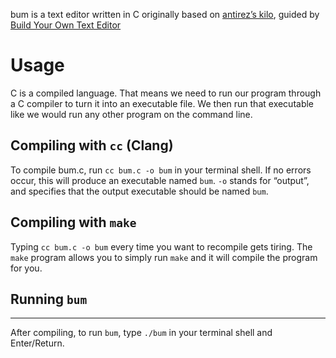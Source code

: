 bum is a text editor written in C originally based on [antirez’s kilo](http://antirez.com/news/108), guided by [Build Your Own Text Editor](https://viewsourcecode.org/snaptoken/kilo/)

# Usage

C is a compiled language. That means we need to run our program through a C compiler to turn it into an executable file. We then run that executable like we would run any other program on the command line.

## Compiling with `cc` (Clang)

To compile bum.c, run `cc bum.c -o bum` in your terminal shell. If no errors occur, this will produce an executable named `bum`. `-o` stands for “output”, and specifies that the output executable should be named `bum`.

## Compiling with `make`

Typing `cc bum.c -o bum` every time you want to recompile gets tiring. The `make` program allows you to simply run `make` and it will compile the program for you.

## Running `bum`
---
After compiling, to run `bum`, type `./bum` in your terminal shell and Enter/Return.
